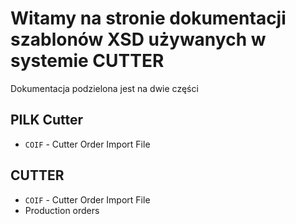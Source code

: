 # Witamy na stronie dokumentacji szablonów XSD używanych w systemie CUTTER

Dokumentacja podzielona jest na dwie części

## PILK Cutter

* `COIF` - Cutter Order Import File

## CUTTER

* `COIF` - Cutter Order Import File
* Production orders